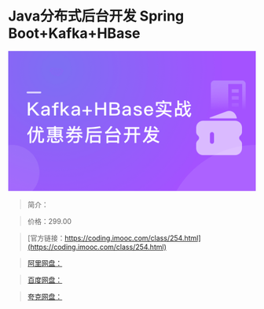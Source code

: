 # Java分布式后台开发 Spring Boot+Kafka+HBase

![img](../../assets/5fcdffea09d43f7805400304.png)

> 简介：

> 价格：299.00

> [官方链接：https://coding.imooc.com/class/254.html](https://coding.imooc.com/class/254.html)

> [阿里网盘：]()

> [百度网盘：]()

> [夸克网盘：]()
